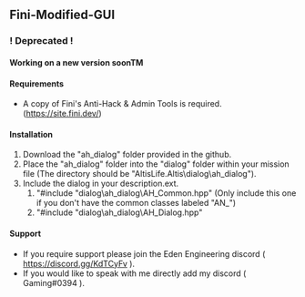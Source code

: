 ## **Fini-Modified-GUI**

### **! Deprecated !**
#### **Working on a new version soonTM**

#### **Requirements**
 - A copy of Fini's Anti-Hack & Admin Tools is required. (https://site.fini.dev/)

#### **Installation**
  1. Download the "ah_dialog" folder provided in the github.
  2. Place the "ah_dialog" folder into the "dialog" folder within your mission file (The directory should be "AltisLife.Altis\dialog\ah_dialog").
  3. Include the dialog in your description.ext.
      1. "#include "dialog\ah_dialog\AH_Common.hpp" (Only include this one if you don't have the common classes labeled "AN_")
      2. "#include "dialog\ah_dialog\AH_Dialog.hpp"
      
#### **Support**
  - If you require support please join the Eden Engineering discord ( https://discord.gg/KdTCyFv ).
  - If you would like to speak with me directly add my discord ( Gaming#0394 ).
